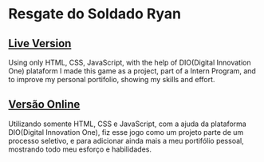 # Resgate do Soldado Ryan

## [Live Version](https://JaumAzevedo.github.io/resgateSoldadoRyan/)

Using only HTML, CSS, JavaScript, with the help of DIO(Digital Innovation One) plataform I made this game as a project, part of a Intern Program, and to improve my personal portifolio, showing my skills and effort.


## [Versão Online](https://JaumAzevedo.github.io/resgateSoldadoRyan/)

Utilizando somente HTML, CSS e JavaScript, com a ajuda da plataforma DIO(Digital Innovation One), fiz esse jogo como um projeto parte de um processo seletivo, e para adicionar ainda mais a meu portifólio pessoal, mostrando todo meu esforço e habilidades.
